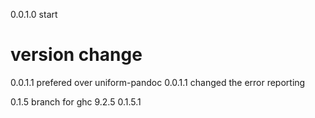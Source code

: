0.0.1.0 start
  # version change 
  0.0.1.1  prefered over uniform-pandoc
  0.0.1.1  changed the error reporting 
  
0.1.5 branch for ghc 9.2.5
0.1.5.1
